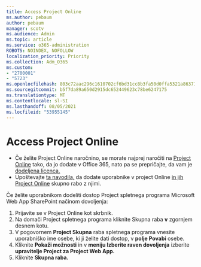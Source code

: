 ```yaml
---
title: Access Project Online
ms.author: pebaum
author: pebaum
manager: scotv
ms.audience: Admin
ms.topic: article
ms.service: o365-administration
ROBOTS: NOINDEX, NOFOLLOW
localization_priority: Priority
ms.collection: Adm_O365
ms.custom:
- "2700001"
- "5723"
ms.openlocfilehash: 803c72aac296c1610702cf6bd31cc8b3fa50d0ffa5321a8637186992bd51de3f
ms.sourcegitcommit: b5f7da89a650d2915dc652449623c78be6247175
ms.translationtype: MT
ms.contentlocale: sl-SI
ms.lasthandoff: 08/05/2021
ms.locfileid: "53955145"
---
```

# <a name="access-project-online"></a>Access Project Online

- Če želite Project Online naročnino, se morate najprej naročiti na [Project Online](https://docs.microsoft.com/ProjectOnline/get-started-with-project-online) tako, da jo dodate v Office 365, nato pa se prepričajte, da vam je [dodeljena licenca.](https://docs.microsoft.com/ProjectOnline/step-1-sign-up-for-project-online#next-make-sure-you-can-get-in)
- Upoštevajte [ta navodila,](https://docs.microsoft.com/ProjectOnline/step-2-add-people-to-project-online) da dodate uporabnike v project Online [in jih Project Online](https://docs.microsoft.com/ProjectOnline/step-2-add-people-to-project-online#4-finally-share-project-online-with-the-people-you-added) skupno rabo z njimi.

Če želite uporabnikom dodeliti dostop Project spletnega programa Microsoft Web App SharePoint načinom dovoljenja:

1. Prijavite se v Project Online kot skrbnik.
2. Na domači Project spletnega programa kliknite Skupna raba **v** zgornjem desnem kotu.
3. V pogovornem **Project Skupna** raba spletnega programa vnesite uporabniško ime osebe, ki ji želite dati dostop, v **polje Povabi** osebe.
4. Kliknite **Pokaži možnosti** in v **meniju Izberite raven dovoljenja** izberite **upravitelje Project za Project Web App.**
5. Kliknite **Skupna raba.**
